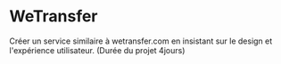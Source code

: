 # WeTransfer
Créer un service similaire à wetransfer.com en insistant sur le design et l'expérience utilisateur. (Durée du projet 4jours)
